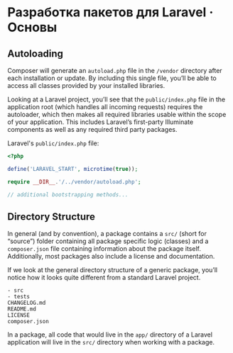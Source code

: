 <!-- ---
title: "Basics of Package Development"
description: "Explore the basics of a PHP package, including the general directory structure, composer.json and autoloading."
tags: ["package basics", "directory structure", "autoloading", "composer"]
image: "https://www.laravelpackage.com/assets/pages/laravelpackage.jpeg"
date: 2019-09-17
--- -->

# Разработка пакетов для Laravel · Основы

## Autoloading

Composer will generate an `autoload.php` file in the `/vendor` directory after each installation or update. By including this single file, you’ll be able to access all classes provided by your installed libraries.

Looking at a Laravel project, you’ll see that the `public/index.php` file in the application root (which handles all incoming requests) requires the autoloader, which then makes all required libraries usable within the scope of your application. This includes Laravel’s first-party Illuminate components as well as any required third party packages.

Laravel's `public/index.php` file:

```php
<?php

define('LARAVEL_START', microtime(true));

require __DIR__.'/../vendor/autoload.php';

// additional bootstrapping methods...
```

## Directory Structure

In general (and by convention), a package contains a `src/` (short for “source”) folder containing all package specific logic (classes) and a `composer.json` file containing information about the package itself. Additionally, most packages also include a license and documentation.

If we look at the general directory structure of a generic package, you’ll notice how it looks quite different from a standard Laravel project.

```
- src
- tests
CHANGELOG.md
README.md
LICENSE
composer.json
```

In a package, all code that would live in the `app/` directory of a Laravel application will live in the `src/` directory when working with a package.
